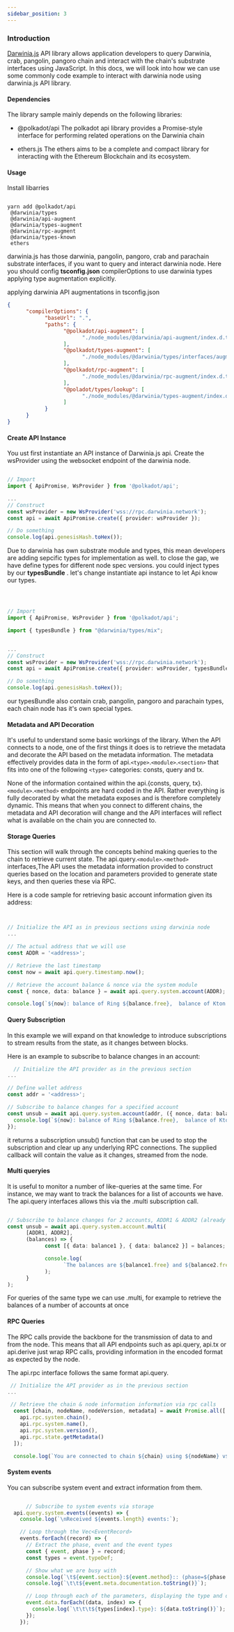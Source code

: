 ```yaml
---
sidebar_position: 3
---
```


### Introduction

[Darwinia.js](https://github.com/darwinia-network/darwinia.js) API library allows application developers to query Darwinia, crab, pangolin, pangoro chain and interact with the chain's substrate interfaces using JavaScript. In this docs, we will look into how we can use some commonly code example to interact with darwinia node using darwinia.js API library.

#### Dependencies

The library sample mainly depends on the following libraries:

- @polkadot/api The polkadot api library provides a Promise-style interface for performing related operations on the Darwinia chain

- ethers.js The ethers aims to be a complete and compact library for interacting with the Ethereum Blockchain and its ecosystem.

#### Usage

Install libarries

```nodejs

yarn add @polkadot/api
 @darwinia/types
 @darwinia/api-augment
 @darwinia/types-augment
 @darwinia/rpc-augment
 @darwinia/types-known
 ethers

```

darwinia.js has those darwinia, pangolin, pangoro, crab and parachain substrate interfaces, if you want to query and interact darwinia node. Here you should config **tsconfig.json** compilerOptions to use darwinia types
applying type augmentation explicitly.

applying darwinia API augmentations in tsconfig.json

```json
{
      "compilerOptions": {
            "baseUrl": ".",
            "paths": {
                  "@polkadot/api-augment": [
                        "./node_modules/@darwinia/api-augment/index.d.ts"
                  ],
                  "@polkadot/types-augment": [
                        "./node_modules/@darwinia/types/interfaces/augment-types.d.ts"
                  ],
                  "@polkadot/rpc-augment": [
                        "./node_modules/@darwinia/rpc-augment/index.d.ts"
                  ],
                  "@poladot/types/lookup": [
                        "./node_modules/@darwinia/types-augment/index.d.ts"
                  ]
            }
      }
}
```

#### Create API Instance

You ust first instantiate an API instance of Darwinia.js api. Create the wsProvider using the websocket endpoint of the darwinia node.

```typescript

// Import
import { ApiPromise, WsProvider } from '@polkadot/api';

...
// Construct
const wsProvider = new WsProvider('wss://rpc.darwinia.network');
const api = await ApiPromise.create({ provider: wsProvider });

// Do something
console.log(api.genesisHash.toHex());

```

Due to darwinia has own substrate module and types, this mean developers are adding sepcific types for implementation as well. to close the gap, we have define types for different node spec versions. you could inject types by our **typesBundle** . let's change instantiate api instance to let Api know our types.

```typescript



// Import
import { ApiPromise, WsProvider } from '@polkadot/api';

import { typesBundle } from "@darwinia/types/mix";


...
// Construct
const wsProvider = new WsProvider('wss://rpc.darwinia.network');
const api = await ApiPromise.create({ provider: wsProvider, typesBundle: typesBundle.spec.darwinia });

// Do something
console.log(api.genesisHash.toHex());

```

our typesBundle also contain crab, pangolin, pangoro and parachain types, each chain node has it's own special types.

#### Metadata and API Decoration

It's useful to understand some basic workings of the library.
When the API connects to a node, one of the first things it does is to retrieve the metadata and decorate the API based on the metadata information. The metadata effectively provides data in the form of api.`<type>`.`<module>`.`<section>` that fits into one of the following `<type>` categories: consts, query and tx.

None of the information contained within the api.{consts, query, tx}.`<module>`.`<method>` endpoints are hard coded in the API. Rather everything is fully decorated by what the metadata exposes and is therefore completely dynamic. This means that when you connect to different chains, the metadata and API decoration will change and the API interfaces will reflect what is available on the chain you are connected to.

#### Storage Queries

This section will walk through the concepts behind making queries to the chain to retrieve current state. The api.query.`<module>`.`<method>` interfaces,The API uses the metadata information provided to construct queries based on the location and parameters provided to generate state keys, and then queries these via RPC.

Here is a code sample for retrieving basic account information given its address:

```typescript


// Initialize the API as in previous sections using darwinia node
...

// The actual address that we will use
const ADDR = '<address>';

// Retrieve the last timestamp
const now = await api.query.timestamp.now();

// Retrieve the account balance & nonce via the system module
const { nonce, data: balance } = await api.query.system.account(ADDR);

console.log(`${now}: balance of Ring ${balance.free},  balance of Kton ${balance.freeKton} and a nonce of ${nonce}`);

```

#### Query Subscription

In this example we will expand on that knowledge to introduce subscriptions to stream results from the state, as it changes between blocks.

Here is an example to subscribe to balance changes in an account:

```typescript
  // Initialize the API provider as in the previous section
...

// Define wallet address
const addr = '<address>';

// Subscribe to balance changes for a specified account
const unsub = await api.query.system.account(addr, ({ nonce, data: balance }) => {
  console.log(`${now}: balance of Ring ${balance.free},  balance of Kton ${balance.freeKton} and a nonce of ${nonce}`);
});


```

it returns a subscription unsub() function that can be used to stop the subscription and clear up any underlying RPC connections. The supplied callback will contain the value as it changes, streamed from the node.

#### Multi queryies

It is useful to monitor a number of like-queries at the same time. For instance, we may want to track the balances for a list of accounts we have. The api.query interfaces allows this via the .multi subscription call.

```typescript

// Subscribe to balance changes for 2 accounts, ADDR1 & ADDR2 (already defined)
const unsub = await api.query.system.account.multi(
      [ADDR1, ADDR2],
      (balances) => {
            const [{ data: balance1 }, { data: balance2 }] = balances;

            console.log(
                  `The balances are ${balance1.free} and ${balance2.free}`
            );
      }
);
```

For queries of the same type we can use .multi, for example to retrieve the balances of a number of accounts at once 


#### RPC Queries

The RPC calls provide the backbone for the transmission of data to and from the node. This means that all API endpoints such as api.query, api.tx or api.derive just wrap RPC calls, providing information in the encoded format as expected by the node.


The api.rpc interface follows the same format api.query.

``` typescript 
 // Initialize the API provider as in the previous section
...

 // Retrieve the chain & node information information via rpc calls
  const [chain, nodeName, nodeVersion, metadata] = await Promise.all([
    api.rpc.system.chain(),
    api.rpc.system.name(),
    api.rpc.system.version(),
    api.rpc.state.getMetadata()
  ]);

  console.log(`You are connected to chain ${chain} using ${nodeName} v${nodeVersion}  metadata ${metadata}`);


```


#### System events  

You can subscribe system event and extract information from them.


``` typescript

	  // Subscribe to system events via storage
  api.query.system.events((events) => {
    console.log(`\nReceived ${events.length} events:`);

    // Loop through the Vec<EventRecord>
    events.forEach((record) => {
      // Extract the phase, event and the event types
      const { event, phase } = record;
      const types = event.typeDef;

      // Show what we are busy with
      console.log(`\t${event.section}:${event.method}:: (phase=${phase.toString()})`);
      console.log(`\t\t${event.meta.documentation.toString()}`);

      // Loop through each of the parameters, displaying the type and data
      event.data.forEach((data, index) => {
        console.log(`\t\t\t${types[index].type}: ${data.toString()}`);
      });
    });


```


